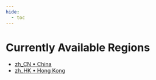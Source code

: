 ```yaml
---
hide:
  - toc
---
```


# Currently Available Regions

- [zh_CN • China](zh_CN/index.md)
- [zh_HK • Hong Kong](zh_HK/index.md)
